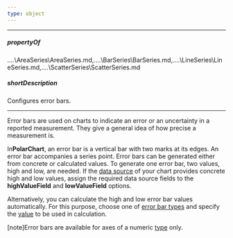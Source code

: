 ```yaml
---
type: object
---
```

---
##### propertyOf
..\..\AreaSeries\AreaSeries.md,..\..\BarSeries\BarSeries.md,..\..\LineSeries\LineSeries.md,..\..\ScatterSeries\ScatterSeries.md

##### shortDescription
Configures error bars.

---
Error bars are used on charts to indicate an error or an uncertainty in a reported measurement. They give a general idea of how precise a measurement is.

In**PolarChart**, an error bar is a vertical bar with two marks at its edges. An error bar accompanies a series point. Error bars can be generated either from concrete or calculated values. To generate one error bar, two values, high and low, are needed. If the [data source](/api-reference/20%20Data%20Visualization%20Widgets/BaseChart/1%20Configuration/dataSource.md '/Documentation/ApiReference/Data_Visualization_Widgets/dxPolarChart/Configuration/#dataSource') of your chart provides concrete high and low values, assign the required data source fields to the **highValueField** and **lowValueField** options.

Alternatively, you can calculate the high and low error bar values automatically. For this purpose, choose one of [error bar types](/api-reference/20%20Data%20Visualization%20Widgets/17%20dxPolarChart/5%20Series%20Types/CommonPolarChartSeries/valueErrorBar/type.md '/Documentation/ApiReference/Data_Visualization_Widgets/dxPolarChart/Configuration/commonSeriesSettings/valueErrorBar/#type') and specify the [value](/api-reference/20%20Data%20Visualization%20Widgets/17%20dxPolarChart/5%20Series%20Types/CommonPolarChartSeries/valueErrorBar/value.md '/Documentation/ApiReference/Data_Visualization_Widgets/dxPolarChart/Configuration/commonSeriesSettings/valueErrorBar/#value') to be used in calculation.

[note]Error bars are available for axes of a numeric [type](/api-reference/20%20Data%20Visualization%20Widgets/17%20dxPolarChart/1%20Configuration/argumentAxis/type.md '/Documentation/ApiReference/Data_Visualization_Widgets/dxPolarChart/Configuration/argumentAxis/#type') only.